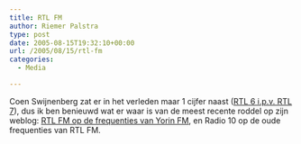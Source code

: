 ```yaml
---
title: RTL FM
author: Riemer Palstra
type: post
date: 2005-08-15T19:32:10+00:00
url: /2005/08/15/rtl-fm
categories:
  - Media

---
```

Coen Swijnenberg zat er in het verleden maar 1 cijfer naast ([RTL 6 i.p.v. RTL 7][1]), dus ik ben benieuwd wat er waar is van de meest recente roddel op zijn weblog: [RTL FM op de frequenties van Yorin FM][2], en Radio 10 op de oude frequenties van RTL FM.

 [1]: http://www.coenswijnenberg.com/weblog/logs/log.php?lid=9043
 [2]: http://www.coenswijnenberg.com/weblog/logs/log.php?lid=9750